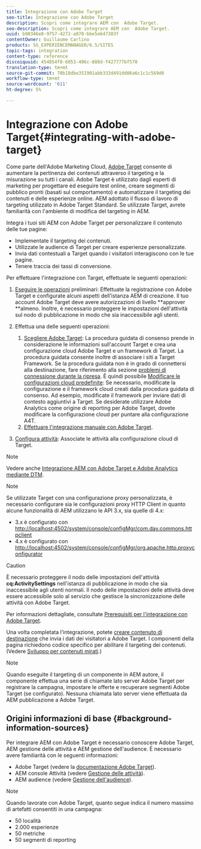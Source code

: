 ```yaml
---
title: Integrazione con Adobe Target
seo-title: Integrazione con Adobe Target
description: Scopri come integrare AEM con  Adobe Target.
seo-description: Scopri come integrare AEM con  Adobe Target.
uuid: b90346e8-9757-4272-a870-bbe5e647303f
contentOwner: Guillaume Carlino
products: SG_EXPERIENCEMANAGER/6.5/SITES
topic-tags: integration
content-type: reference
discoiquuid: 454854f8-6053-406c-888d-f427777bf570
translation-type: tm+mt
source-git-commit: 70b18dbe351901abb333d491dd06a6c1c1c569d6
workflow-type: tm+mt
source-wordcount: '611'
ht-degree: 5%

---
```



# Integrazione con Adobe Target{#integrating-with-adobe-target}

Come parte dell&#39;Adobe Marketing Cloud, [ Adobe Target](http://www.adobe.com/ro/solutions/testing-targeting/testandtarget.html) consente di aumentare la pertinenza dei contenuti attraverso il targeting e la misurazione su tutti i canali.  Adobe Target è utilizzato dagli esperti di marketing per progettare ed eseguire test online, creare segmenti di pubblico pronti (basati sul comportamento) e automatizzare il targeting dei contenuti e delle esperienze online. AEM adottato il flusso di lavoro di targeting utilizzato in  Adobe Target Standard. Se utilizzate Target, avrete familiarità con l&#39;ambiente di modifica del targeting in AEM.

Integra i tuoi siti AEM con  Adobe Target per personalizzare il contenuto delle tue pagine:

* Implementate il targeting dei contenuti.
* Utilizzate le audience di Target per creare esperienze personalizzate.
* Invia dati contestuali a Target quando i visitatori interagiscono con le tue pagine.
* Tenere traccia dei tassi di conversione.

Per effettuare l&#39;integrazione con Target, effettuate le seguenti operazioni:

1. [Eseguire le operazioni](/help/sites-administering/target-requirements.md) preliminari: Effettuate la registrazione con  Adobe Target e configurate alcuni aspetti dell’istanza AEM di creazione. Il tuo account Adobe Target  deve avere autorizzazioni di livello **approver **almeno. Inoltre, è necessario proteggere le impostazioni dell&#39;attività sul nodo di pubblicazione in modo che sia inaccessibile agli utenti.

1. Effettua una delle seguenti operazioni:

   1. [Scegliere  Adobe Target](/help/sites-administering/opt-in.md): La procedura guidata di consenso prende in considerazione le informazioni sull&#39;account Target e crea una configurazione cloud Adobe Target  e un framework di Target. La procedura guidata consente inoltre di associare i siti a Target Framework. Se la procedura guidata non è in grado di connettersi alla destinazione, fare riferimento alla sezione [problemi di connessione durante la ripresa](/help/sites-administering/target-configuring.md#troubleshooting-target-connection-problems). È quindi possibile [Modificare le configurazioni cloud predefinite](/help/sites-administering/target-configuring.md#modifying-the-opt-in-wizard-configurations): Se necessario, modificate la configurazione e il framework cloud creati dalla procedura guidata di consenso. Ad esempio, modificate il framework per inviare dati di contesto aggiuntivi a Target. Se desiderate utilizzare  Adobe Analytics come origine di reporting per  Adobe Target, dovete modificare la configurazione cloud per puntare alla configurazione A4T.
   1. [Effettuare l&#39;integrazione manuale con  Adobe Target](/help/sites-administering/target-configuring.md#manually-integrating-with-adobe-target).

1. [Configura attività](/help/sites-authoring/activitylib.md): Associate le attività alla configurazione cloud di Target.

>[!NOTE]
>
>Vedere anche [Integrazione AEM con  Adobe Target e  Adobe Analytics mediante DTM](https://helpx.adobe.com/experience-manager/using/integrate-digital-marketing-solutions.html).

>[!NOTE]
>
>Se utilizzate Target con una configurazione proxy personalizzata, è necessario configurare sia le configurazioni proxy HTTP Client in quanto alcune funzionalità di AEM utilizzano le API 3.x, sia quelle di 4.x:
>
>* 3.x è configurato con [http://localhost:4502/system/console/configMgr/com.day.commons.httpclient](http://localhost:4502/system/console/configMgr/com.day.commons.httpclient)
>* 4.x è configurato con [http://localhost:4502/system/console/configMgr/org.apache.http.proxyconfigurator](http://localhost:4502/system/console/configMgr/org.apache.http.proxyconfigurator)

>



>[!CAUTION]
>
>È necessario proteggere il nodo delle impostazioni dell&#39;attività **cq:ActivitySettings** nell&#39;istanza di pubblicazione in modo che sia inaccessibile agli utenti normali. Il nodo delle impostazioni delle attività deve essere accessibile solo al servizio che gestisce la sincronizzazione delle attività con Adobe Target.
>
>Per informazioni dettagliate, consultate [Prerequisiti per l&#39;integrazione con  Adobe Target](/help/sites-administering/target-requirements.md#securing-the-activity-settings-node).

Una volta completata l&#39;integrazione, potete [creare contenuto di destinazione](/help/sites-authoring/content-targeting-touch.md) che invia i dati dei visitatori a  Adobe Target. I componenti della pagina richiedono codice specifico per abilitare il targeting dei contenuti. (Vedere [Sviluppo per contenuti mirati](/help/sites-developing/target.md).)

>[!NOTE]
>
>Quando eseguite il targeting di un componente in AEM autore, il componente effettua una serie di chiamate lato server  Adobe Target per registrare la campagna, impostare le offerte e recuperare  segmenti Adobe Target (se configurato). Nessuna chiamata lato server viene effettuata da AEM pubblicazione a  Adobe Target.

## Origini informazioni di base {#background-information-sources}

Per integrare AEM con  Adobe Target è necessario conoscere  Adobe Target, AEM gestione delle attività e AEM gestione dell&#39;audience. È necessario avere familiarità con le seguenti informazioni:

*  Adobe Target (vedere la [ documentazione Adobe Target](https://docs.adobe.com/content/help/en/target/using/target-home.html)).
* AEM console Attività (vedere [Gestione delle attività](/help/sites-authoring/activitylib.md)).
* AEM audience (vedere [Gestione dell&#39;audience](/help/sites-authoring/managing-audiences.md)).

>[!NOTE]
>
>Quando lavorate con  Adobe Target, quanto segue indica il numero massimo di artefatti consentiti in una campagna:
>
>* 50 località
>* 2.000 esperienze
>* 50 metriche
>* 50 segmenti di reporting

>



